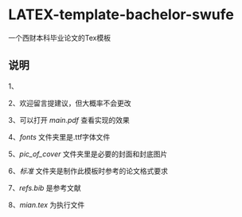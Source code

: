 # LATEX-template-bachelor-swufe
一个西财本科毕业论文的Tex模板

## 说明

1、

2、欢迎留言提建议，但大概率不会更改

3、可以打开 _main.pdf_ 查看实现的效果

4、_fonts_ 文件夹里是.ttf字体文件

5、_pic_of_cover_ 文件夹里是必要的封面和封底图片

6、_标准_ 文件夹是制作此模板时参考的论文格式要求

7、_refs.bib_ 是参考文献

8、_mian.tex_ 为执行文件
